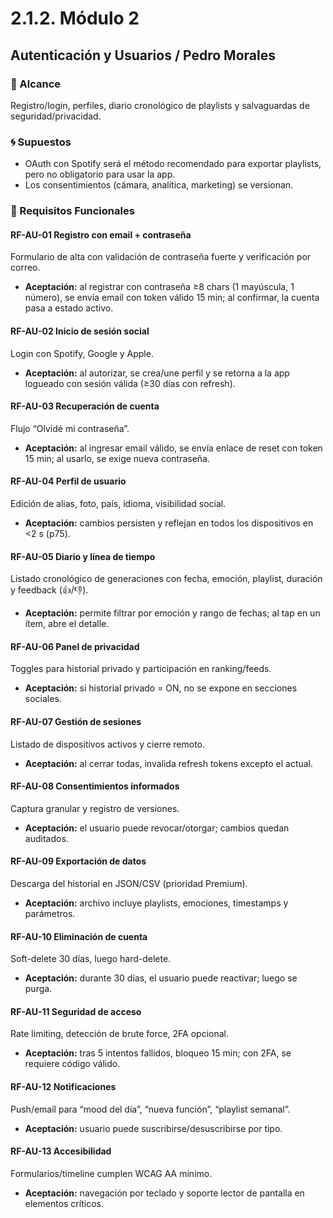# 2.1.2. Módulo 2

## Autenticación y Usuarios / Pedro Morales

### 🎯 Alcance
Registro/login, perfiles, diario cronológico de playlists y salvaguardas de seguridad/privacidad.

### 🌀 Supuestos
- OAuth con Spotify será el método recomendado para exportar playlists, pero no obligatorio para usar la app.
- Los consentimientos (cámara, analítica, marketing) se versionan.

### 🤖 Requisitos Funcionales

#### RF-AU-01 Registro con email + contraseña
Formulario de alta con validación de contraseña fuerte y verificación por correo.  
- **Aceptación:** al registrar con contraseña ≥8 chars (1 mayúscula, 1 número), se envía email con token válido 15 min; al confirmar, la cuenta pasa a estado activo.

#### RF-AU-02 Inicio de sesión social
Login con Spotify, Google y Apple.  
- **Aceptación:** al autorizar, se crea/une perfil y se retorna a la app logueado con sesión válida (≥30 días con refresh).

#### RF-AU-03 Recuperación de cuenta
Flujo “Olvidé mi contraseña”.  
- **Aceptación:** al ingresar email válido, se envía enlace de reset con token 15 min; al usarlo, se exige nueva contraseña.

#### RF-AU-04 Perfil de usuario
Edición de alias, foto, país, idioma, visibilidad social.  
- **Aceptación:** cambios persisten y reflejan en todos los dispositivos en <2 s (p75).

#### RF-AU-05 Diario y línea de tiempo
Listado cronológico de generaciones con fecha, emoción, playlist, duración y feedback (👍/👎).  
- **Aceptación:** permite filtrar por emoción y rango de fechas; al tap en un ítem, abre el detalle.

#### RF-AU-06 Panel de privacidad
Toggles para historial privado y participación en ranking/feeds.  
- **Aceptación:** si historial privado = ON, no se expone en secciones sociales.

#### RF-AU-07 Gestión de sesiones
Listado de dispositivos activos y cierre remoto.  
- **Aceptación:** al cerrar todas, invalida refresh tokens excepto el actual.

#### RF-AU-08 Consentimientos informados
Captura granular y registro de versiones.  
- **Aceptación:** el usuario puede revocar/otorgar; cambios quedan auditados.

#### RF-AU-09 Exportación de datos
Descarga del historial en JSON/CSV (prioridad Premium).  
- **Aceptación:** archivo incluye playlists, emociones, timestamps y parámetros.

#### RF-AU-10 Eliminación de cuenta
Soft-delete 30 días, luego hard-delete.  
- **Aceptación:** durante 30 días, el usuario puede reactivar; luego se purga.

#### RF-AU-11 Seguridad de acceso
Rate limiting, detección de brute force, 2FA opcional.  
- **Aceptación:** tras 5 intentos fallidos, bloqueo 15 min; con 2FA, se requiere código válido.

#### RF-AU-12 Notificaciones
Push/email para “mood del día”, “nueva función”, “playlist semanal”.  
- **Aceptación:** usuario puede suscribirse/desuscribirse por tipo.

#### RF-AU-13 Accesibilidad
Formularios/timeline cumplen WCAG AA mínimo.  
- **Aceptación:** navegación por teclado y soporte lector de pantalla en elementos críticos.
